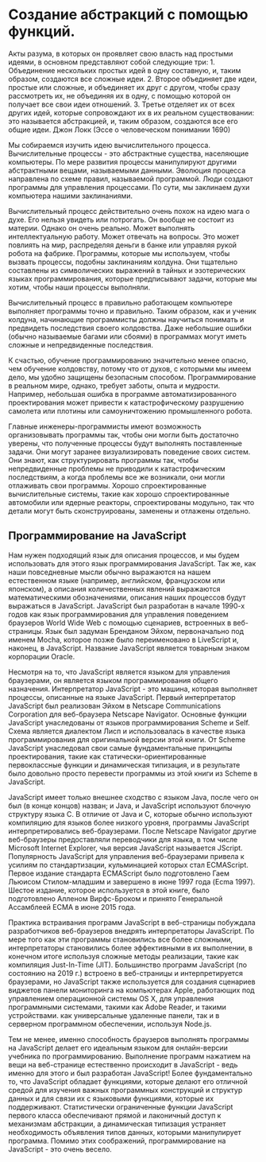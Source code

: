 # Создание абстракций с помощью функций.

Акты разума, в которых он проявляет свою власть над простыми идеями, в основном представляют собой следующие три: 1. Объединение нескольких простых идей в одну составную, и, таким образом, создаются все сложные идеи. 2. Второе объединяет две идеи, простые или сложные, и объединяет их друг с другом, чтобы сразу рассмотреть их, не объединяя их в одну, с помощью которой он получает все свои идеи отношений. 3. Третье отделяет их от всех других идей, которые сопровождают их в их реальном существовании: это называется абстракцией, и, таким образом, создаются все его общие идеи.
Джон Локк (Эссе о человеческом понимании 1690)

Мы собираемся изучить идею вычислительного процесса. Вычислительные процессы - это абстрактные существа, населяющие компьютеры. По мере развития процессы манипулируют другими абстрактными вещами, называемыми данными. Эволюция процесса направлена по схеме правил, называемой программой. Люди создают программы для управления процессами. По сути, мы заклинаем духи компьютера нашими заклинаниями.

Вычислительный процесс действительно очень похож на идею мага о духе. Его нельзя увидеть или потрогать. Он вообще не состоит из материи. Однако он очень реально. Может выполнять интеллектуальную работу. Может отвечать на вопросы. Это может повлиять на мир, распределяя деньги в банке или управляя рукой робота на фабрике. Программы, которые мы используем, чтобы вызвать процессы, подобны заклинаниям колдуна. Они тщательно составлены из символических выражений в тайных и эзотерических языках программирования, которые предписывают задачи, которые мы хотим, чтобы наши процессы выполняли.


Вычислительный процесс в правильно работающем компьютере выполняет программы точно и правильно. Таким образом, как и ученик колдуна, начинающие программисты должны научиться понимать и предвидеть последствия своего колдовства. Даже небольшие ошибки (обычно называемые багами или сбоями) в программах могут иметь сложные и непредвиденные последствия.

К счастью, обучение программированию значительно менее опасно, чем обучение колдовству, потому что от духов, с которыми мы имеем дело, мы удобно защищены безопасным способом. Программирование в реальном мире, однако, требует заботы, опыта и мудрости. Например, небольшая ошибка в программе автоматизированного проектирования может привести к катастрофическому разрушению самолета или плотины или самоуничтожению промышленного робота.

Главные инженеры-программисты имеют возможность организовывать программы так, чтобы они могли быть достаточно уверены, что полученные процессы будут выполнять поставленные задачи. Они могут заранее визуализировать поведение своих систем. Они знают, как структурировать программы так, чтобы непредвиденные проблемы не приводили к катастрофическим последствиям, а когда проблемы все же возникали, они могли отлаживать свои программы. Хорошо спроектированные вычислительные системы, такие как хорошо спроектированные автомобили или ядерные реакторы, спроектированы модульно, так что детали могут быть сконструированы, заменены и отлажены отдельно.

## Программирование на JavaScript

Нам нужен подходящий язык для описания процессов, и мы будем использовать для этого язык программирования JavaScript. Так же, как наши повседневные мысли обычно выражаются на нашем естественном языке (например, английском, французском или японском), а описания количественных явлений выражаются математическими обозначениями, описания наших процессов будут выражаться в JavaScript. JavaScript был разработан в начале 1990-х годов как язык программирования для управления поведением браузеров World Wide Web с помощью сценариев, встроенных в веб-страницы. Язык был задуман Бренданом Эйхом, первоначально под именем Mocha, которое позже было переименовано в LiveScript и, наконец, в JavaScript. Название JavaScript является товарным знаком корпорации Oracle.

Несмотря на то, что JavaScript является языком для управления браузерами, он является языком программирования общего назначения. Интерпретатор JavaScript - это машина, которая выполняет процессы, описанные на языке JavaScript. Первый интерпретатор JavaScript был реализован Эйхом в Netscape Communications Corporation для веб-браузера Netscape Navigator. Основные функции JavaScript унаследованы от языков программирования Scheme и Self. Схема является диалектом Лисп и использовалась в качестве языка программирования для оригинальной версии этой книги. От Scheme JavaScript унаследовал свои самые фундаментальные принципы проектирования, такие как статически-ориентированные первоклассные функции и динамическая типизация, и в результате было довольно просто перевести программы из этой книги из Scheme в JavaScript.

JavaScript имеет только внешнее сходство с языком Java, после чего он был (в конце концов) назван; и Java, и JavaScript используют блочную структуру языка C. В отличие от Java и C, которые обычно используют компиляцию для языков более низкого уровня, программы JavaScript интерпретировались веб-браузерами. После Netscape Navigator другие веб-браузеры предоставляли переводчики для языка, в том числе Microsoft Internet Explorer, чья версия JavaScript называется JScript. Популярность JavaScript для управления веб-браузерами привела к усилиям по стандартизации, кульминацией которых стал ECMAScript. Первое издание стандарта ECMAScript было подготовлено Гаем Льюисом Стилом-младшим и завершено в июне 1997 года (Ecma 1997). Шестое издание, которое используется в этой книге, было подготовлено Алленом Вирфс-Броком и принято Генеральной Ассамблеей ECMA в июне 2015 года.


Практика встраивания программ JavaScript в веб-страницы побуждала разработчиков веб-браузеров внедрять интерпретаторы JavaScript. По мере того как эти программы становились все более сложными, интерпретаторы становились более эффективными в их выполнении, в конечном итоге используя сложные методы реализации, такие как компиляция Just-In-Time (JIT). Большинство программ JavaScript (по состоянию на 2019 г.) встроено в веб-страницы и интерпретируется браузерами, но JavaScript также используется для создания сценариев виджетов панели мониторинга на компьютерах Apple, работающих под управлением операционной системы OS X, для управления программными системами, такими как Adobe Reader, и такими устройствами. как универсальные удаленные панели, так и в серверном программном обеспечении, используя Node.js.

Тем не менее, именно способность браузеров выполнять программы на JavaScript делает его идеальным языком для онлайн-версии учебника по программированию. Выполнение программ нажатием на вещи на веб-странице естественно происходит в JavaScript - ведь именно для этого и был разработан JavaScript! Более фундаментально то, что JavaScript обладает функциями, которые делают его отличной средой для изучения важных программных конструкций и структур данных и для связи их с языковыми функциями, которые их поддерживают. Статистически ограниченные функции JavaScript первого класса обеспечивают прямой и лаконичный доступ к механизмам абстракции, а динамическая типизация устраняет необходимость объявления типов данных, которыми манипулирует программа. Помимо этих соображений, программирование на JavaScript - это очень весело.
